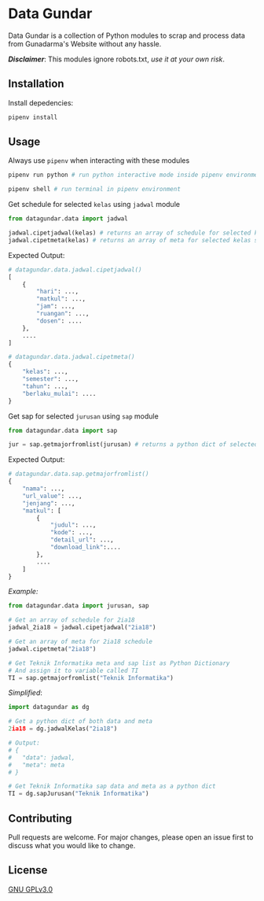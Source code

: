 # Data Gundar

Data Gundar is a collection of Python modules to scrap and process data from Gunadarma's Website without any hassle.

***Disclaimer***: This modules ignore robots.txt, _use it at your own risk_.

## Installation

Install depedencies:

```bash
pipenv install
```

## Usage

Always use `pipenv` when interacting with these modules

```bash
pipenv run python # run python interactive mode inside pipenv environment

pipenv shell # run terminal in pipenv environment
```

Get schedule for selected `kelas` using `jadwal` module

```python
from datagundar.data import jadwal

jadwal.cipetjadwal(kelas) # returns an array of schedule for selected kelas
jadwal.cipetmeta(kelas) # returns an array of meta for selected kelas schedules
```

Expected Output:

```python
# datagundar.data.jadwal.cipetjadwal()
[
    {
        "hari": ...,
        "matkul": ...,
        "jam": ...,
        "ruangan": ...,
        "dosen": ....
    },
    ....
]

# datagundar.data.jadwal.cipetmeta()
{
    "kelas": ...,
    "semester": ...,
    "tahun": ...,
    "berlaku_mulai": ....
}
```

Get sap for selected `jurusan` using `sap` module

```python
from datagundar.data import sap

jur = sap.getmajorfromlist(jurusan) # returns a python dict of selected jurusan
```

Expected Output:

```python
# datagundar.data.sap.getmajorfromlist()
{
    "nama": ...,
    "url_value": ...,
    "jenjang": ...,
    "matkul": [
        {
            "judul": ...,
            "kode": ...,
            "detail_url": ...,
            "download_link":....
        },
        ....
    ]
}
```

*Example:*

```python
from datagundar.data import jurusan, sap

# Get an array of schedule for 2ia18
jadwal_2ia18 = jadwal.cipetjadwal("2ia18")

# Get an array of meta for 2ia18 schedule
jadwal.cipetmeta("2ia18")

# Get Teknik Informatika meta and sap list as Python Dictionary
# And assign it to variable called TI
TI = sap.getmajorfromlist("Teknik Informatika")
```

_Simplified_:

```python
import datagundar as dg

# Get a python dict of both data and meta
2ia18 = dg.jadwalKelas("2ia18")

# Output:
# {
#   "data": jadwal,
#   "meta": meta
# }

# Get Teknik Informatika sap data and meta as a python dict
TI = dg.sapJurusan("Teknik Informatika")
```

## Contributing

Pull requests are welcome. For major changes, please open an issue first to discuss what you would like to change.

## License

[GNU GPLv3.0](https://github.com/Rayhanga/DataGundar/blob/master/LICENSE)
